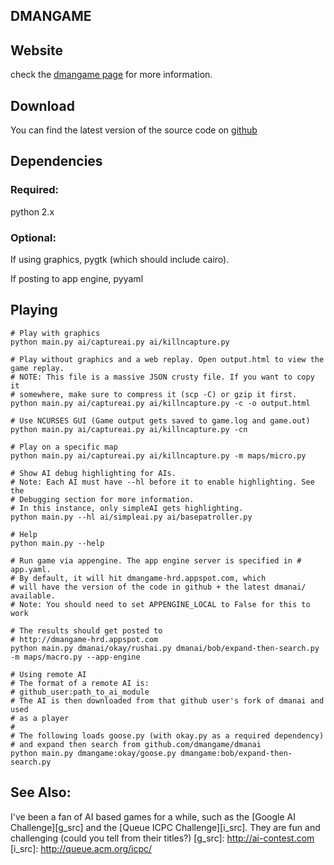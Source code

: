 DMANGAME
--------

## Website ##

check the [dmangame page][] for more information.

[dmangame page]:http://dmangame.github.com/dmangame

## Download ##

You can find the latest version of the source code on [github][]

[github]:http://github.com/dmangame/dmangame

## Dependencies ##

### Required: ###

python 2.x

### Optional: ###

If using graphics, pygtk (which should include cairo).

If posting to app engine, pyyaml


## Playing ##

    # Play with graphics
    python main.py ai/captureai.py ai/killncapture.py

    # Play without graphics and a web replay. Open output.html to view the game replay.
    # NOTE: This file is a massive JSON crusty file. If you want to copy it
    # somewhere, make sure to compress it (scp -C) or gzip it first.
    python main.py ai/captureai.py ai/killncapture.py -c -o output.html

    # Use NCURSES GUI (Game output gets saved to game.log and game.out)
    python main.py ai/captureai.py ai/killncapture.py -cn

    # Play on a specific map
    python main.py ai/captureai.py ai/killncapture.py -m maps/micro.py

    # Show AI debug highlighting for AIs.
    # Note: Each AI must have --hl before it to enable highlighting. See the
    # Debugging section for more information.
    # In this instance, only simpleAI gets highlighting.
    python main.py --hl ai/simpleai.py ai/basepatroller.py

    # Help
    python main.py --help

    # Run game via appengine. The app engine server is specified in # app.yaml.
    # By default, it will hit dmangame-hrd.appspot.com, which
    # will have the version of the code in github + the latest dmanai/ available.
    # Note: You should need to set APPENGINE_LOCAL to False for this to work

    # The results should get posted to
    # http://dmangame-hrd.appspot.com
    python main.py dmanai/okay/rushai.py dmanai/bob/expand-then-search.py -m maps/macro.py --app-engine

    # Using remote AI
    # The format of a remote AI is:
    # github_user:path_to_ai_module
    # The AI is then downloaded from that github user's fork of dmanai and used
    # as a player
    #
    # The following loads goose.py (with okay.py as a required dependency)
    # and expand then search from github.com/dmangame/dmanai
    python main.py dmangame:okay/goose.py dmangame:bob/expand-then-search.py

See Also:
---------
I've been a fan of AI based games for a while, such as the [Google AI
Challenge][g_src] and the [Queue ICPC Challenge][i_src]. They are fun and challenging
(could you tell from their titles?)
[g_src]: http://ai-contest.com
[i_src]: http://queue.acm.org/icpc/

